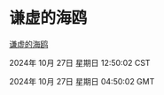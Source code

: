 # 谦虚的海鸥
[谦虚的海鸥](http://219.139.197.74:56308/qxdho/course/base/hotlink/index.php)

2024年 10月 27日 星期日 12:50:02 CST

2024年 10月 27日 星期日 04:50:02 GMT
